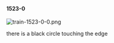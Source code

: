 #### 1523-0
![train-1523-0-0.png](https://github.com/lil-lab/nlvr/raw/master/nlvr/train/images/46/train-1523-0-0.png "train-1523-0-0.png")

there is a black circle touching the edge